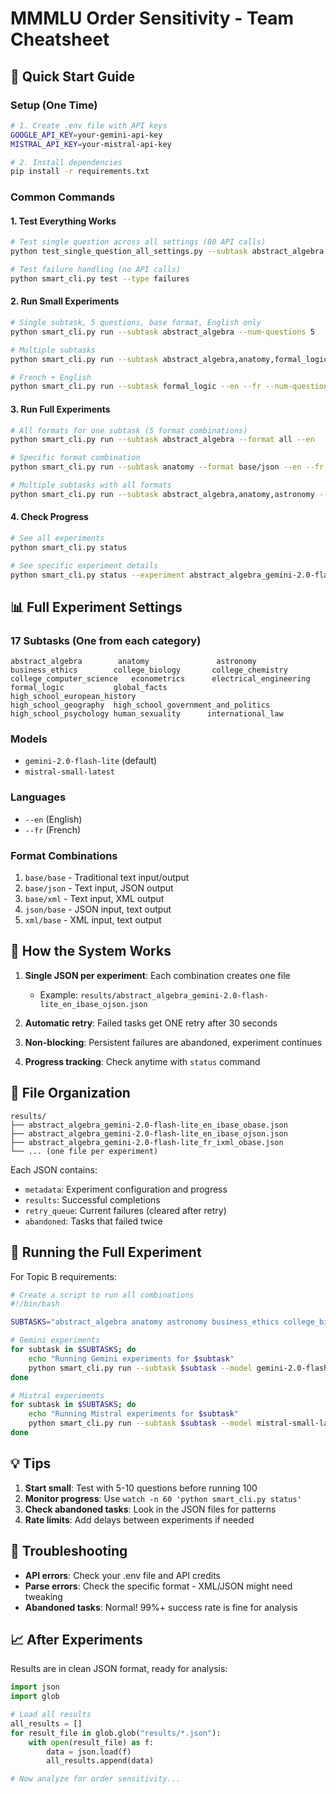 # MMMLU Order Sensitivity - Team Cheatsheet

## 🚀 Quick Start Guide

### Setup (One Time)
```bash
# 1. Create .env file with API keys
GOOGLE_API_KEY=your-gemini-api-key
MISTRAL_API_KEY=your-mistral-api-key

# 2. Install dependencies
pip install -r requirements.txt
```

### Common Commands

#### 1. Test Everything Works
```bash
# Test single question across all settings (80 API calls)
python test_single_question_all_settings.py --subtask abstract_algebra

# Test failure handling (no API calls)
python smart_cli.py test --type failures
```

#### 2. Run Small Experiments
```bash
# Single subtask, 5 questions, base format, English only
python smart_cli.py run --subtask abstract_algebra --num-questions 5

# Multiple subtasks
python smart_cli.py run --subtask abstract_algebra,anatomy,formal_logic --num-questions 10

# French + English
python smart_cli.py run --subtask formal_logic --en --fr --num-questions 5
```

#### 3. Run Full Experiments
```bash
# All formats for one subtask (5 format combinations)
python smart_cli.py run --subtask abstract_algebra --format all --en

# Specific format combination
python smart_cli.py run --subtask anatomy --format base/json --en --fr

# Multiple subtasks with all formats
python smart_cli.py run --subtask abstract_algebra,anatomy,astronomy --format all --en --fr
```

#### 4. Check Progress
```bash
# See all experiments
python smart_cli.py status

# See specific experiment details
python smart_cli.py status --experiment abstract_algebra_gemini-2.0-flash-lite_en_ibase_obase
```

## 📊 Full Experiment Settings

### 17 Subtasks (One from each category)
```
abstract_algebra        anatomy               astronomy
business_ethics        college_biology       college_chemistry
college_computer_science   econometrics      electrical_engineering
formal_logic           global_facts          high_school_european_history
high_school_geography  high_school_government_and_politics
high_school_psychology human_sexuality      international_law
```

### Models
- `gemini-2.0-flash-lite` (default)
- `mistral-small-latest`

### Languages
- `--en` (English)
- `--fr` (French)

### Format Combinations
1. `base/base` - Traditional text input/output
2. `base/json` - Text input, JSON output
3. `base/xml` - Text input, XML output
4. `json/base` - JSON input, text output
5. `xml/base` - XML input, text output

## 🔄 How the System Works

1. **Single JSON per experiment**: Each combination creates one file
   - Example: `results/abstract_algebra_gemini-2.0-flash-lite_en_ibase_ojson.json`

2. **Automatic retry**: Failed tasks get ONE retry after 30 seconds

3. **Non-blocking**: Persistent failures are abandoned, experiment continues

4. **Progress tracking**: Check anytime with `status` command

## 📁 File Organization

```
results/
├── abstract_algebra_gemini-2.0-flash-lite_en_ibase_obase.json
├── abstract_algebra_gemini-2.0-flash-lite_en_ibase_ojson.json
├── abstract_algebra_gemini-2.0-flash-lite_fr_ixml_obase.json
└── ... (one file per experiment)
```

Each JSON contains:
- `metadata`: Experiment configuration and progress
- `results`: Successful completions
- `retry_queue`: Current failures (cleared after retry)
- `abandoned`: Tasks that failed twice

## 🎯 Running the Full Experiment

For Topic B requirements:
```bash
# Create a script to run all combinations
#!/bin/bash

SUBTASKS="abstract_algebra anatomy astronomy business_ethics college_biology college_chemistry college_computer_science econometrics electrical_engineering formal_logic global_facts high_school_european_history high_school_geography high_school_government_and_politics high_school_psychology human_sexuality international_law"

# Gemini experiments
for subtask in $SUBTASKS; do
    echo "Running Gemini experiments for $subtask"
    python smart_cli.py run --subtask $subtask --model gemini-2.0-flash-lite --format all --en --fr
done

# Mistral experiments  
for subtask in $SUBTASKS; do
    echo "Running Mistral experiments for $subtask"
    python smart_cli.py run --subtask $subtask --model mistral-small-latest --format all --en --fr
done
```

## 💡 Tips

1. **Start small**: Test with 5-10 questions before running 100
2. **Monitor progress**: Use `watch -n 60 'python smart_cli.py status'`
3. **Check abandoned tasks**: Look in the JSON files for patterns
4. **Rate limits**: Add delays between experiments if needed

## 🐛 Troubleshooting

- **API errors**: Check your .env file and API credits
- **Parse errors**: Check the specific format - XML/JSON might need tweaking
- **Abandoned tasks**: Normal! 99%+ success rate is fine for analysis

## 📈 After Experiments

Results are in clean JSON format, ready for analysis:
```python
import json
import glob

# Load all results
all_results = []
for result_file in glob.glob("results/*.json"):
    with open(result_file) as f:
        data = json.load(f)
        all_results.append(data)

# Now analyze for order sensitivity...
```
